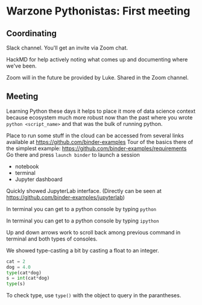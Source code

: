 # Warzone Pythonistas: First meeting


## Coordinating

Slack channel.
You'll get an invite via Zoom chat.

HackMD for help actively noting what comes up and documenting where we've been.

Zoom will in the future be provided by Luke. Shared in the Zoom channel.

## Meeting

Learning Python these days it helps to place it more of data science context because ecosystem much more robust now than the past where you wrote `python <script_name>` and that was the bulk of running python. 



Place to run some stuff in the cloud can be accessed from several links available at https://github.com/binder-examples 
Tour of the basics there of the simplest example:
https://github.com/binder-examples/requirements  
Go there and press `launch binder` to launch a session
- notebook
- terminal
- Jupyter dashboard

Quickly showed JupyterLab interface. (Directly can be seen at https://github.com/binder-examples/jupyterlab)

In terminal you can get to a python console by typing `python`

In terminal you can get to a python console by typing `ipython`

Up and down arrows work to scroll back among previous command in terminal and both types of consoles.

We showed type-casting a bit by casting a float to an integer.

```python
cat = 2
dog = 4.0
type(cat*dog)
s = int(cat*dog)
type(s)
```

To check type, use `type()` with the object to query in the parantheses.
